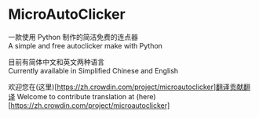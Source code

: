 # MicroAutoClicker
一款使用 Python 制作的简洁免费的连点器  
A simple and free  autoclicker make with Python  
  
目前有简体中文和英文两种语言  
Currently available in Simplified Chinese and English  
  
欢迎您在(这里)[https://zh.crowdin.com/project/microautoclicker]翻译贡献翻译
Welcome to contribute translation at (here)[https://zh.crowdin.com/project/microautoclicker]
